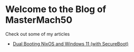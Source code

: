 # Welcome to the Blog of MasterMach50

Check out some of my articles

- [Dual Booting NixOS and Windows 11 (with SecureBoot)](https://mathewma3.in/blog/articles/dualbooting-nixos-and-windows-with-secureboot)